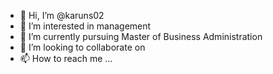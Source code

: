 - 👋 Hi, I’m @karuns02
- 👀 I’m interested in management
- 🌱 I’m currently pursuing Master of Business Administration
- 💞️ I’m looking to collaborate on 
- 📫 How to reach me ...

<!---
karuns02/karuns02 is a ✨ special ✨ repository because its `README.md` (this file) appears on your GitHub profile.
You can click the Preview link to take a look at your changes.
--->
